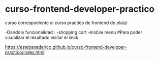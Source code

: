 # curso-frontend-developer-practico
curso correspodiente al curso practico de frontend de platzi

-Dandole funcionalidad :
-shopping cart
-mobile menu
#Para poder visualizar el resultado visitar el linck

https://estebanadarico.github.io/curso-frontend-developer-practico/index.html
